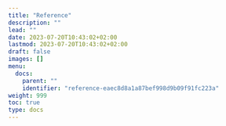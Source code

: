 ```yaml
---
title: "Reference"
description: ""
lead: ""
date: 2023-07-20T10:43:02+02:00
lastmod: 2023-07-20T10:43:02+02:00
draft: false
images: []
menu:
  docs:
    parent: ""
    identifier: "reference-eaec8d8a1a87bef998d9b09f91fc223a"
weight: 999
toc: true
type: docs
---
```

